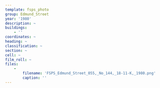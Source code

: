 ```yaml
---
template: fsps_photo
group: Edmund_Street
year: '1980'
description: ~
buildings:
    - ''
coordinates: ~
heading: ~
classification: ~
section: ~
cell: ~
film_roll: ~
files:
    -
        filename: 'FSPS_Edmund_Street_055,_No_144,_18-11-K,_1980.png'
        caption: ''
---
```


